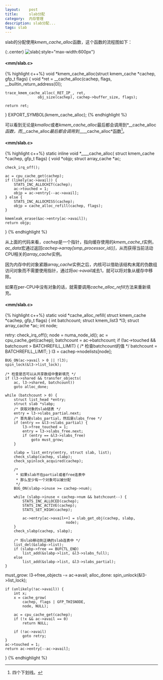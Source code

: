 ```yaml
---
layout:    post
title:     slab分配
category:  内存管理
description: slab分配...
tags: slab
---
```

slab的分配使用*kmem_cache_alloc*函数，这个函数的流程图如下：

{:.center}
![slab](/linux-kernel-architecture/images/slab_alloc.png){:style="max-width:600px"}

#### <mm/slab.c> ####

{% highlight c++%}
void *kmem_cache_alloc(struct kmem_cache *cachep, gfp_t flags)
{
    void *ret = __cache_alloc(cachep, flags, __builtin_return_address(0));

    trace_kmem_cache_alloc(_RET_IP_, ret,
                   obj_size(cachep), cachep->buffer_size, flags);

    return ret;
}
EXPORT_SYMBOL(kmem_cache_alloc);
{% endhighlight %}

可以看到无论是*kmalloc*或者*kmem_cache_alloc*最后都会调用到*\_\_cache_alloc*函数，而*\_\_cache_alloc*最后都会调用到*____cache_alloc*函数[^1]。

[^1]: 四个下划线。

#### <mm/slab.c> ####

{% highlight c++%}
static inline void *____cache_alloc(
    struct kmem_cache *cachep, gfp_t flags)
{
    void *objp;
    struct array_cache *ac;

    check_irq_off();

    ac = cpu_cache_get(cachep);
    if (likely(ac->avail)) {
        STATS_INC_ALLOCHIT(cachep);
        ac->touched = 1;
        objp = ac->entry[--ac->avail];
    } else {
        STATS_INC_ALLOCMISS(cachep);
        objp = cache_alloc_refill(cachep, flags);
    }

    kmemleak_erase(&ac->entry[ac->avail]);
    return objp;
}
{% endhighlight %}

从上面的代码来看，*cachep*是一个指针，指向缓存使用的*kmem_cache_t*实例，*ac_data*宏通过返回*cachep->array[smp_processor_id()]*，从而获得当前活动CPU相关的*array_cache*实例。

因为内存中的对象紧跟*array_cache*实例之后，内核可以借助该结构末尾的伪数组访问对象而不需要使用指针，通过将*ac->avail*减去1，就可以将对象从缓存中移除。

如果在per-CPU中没有对象的话，就需要调用*cache_alloc_refill*方法来重新填充。

#### <mm/slab.c> ####

{% highlight c++%}
static void *cache_alloc_refill(
struct kmem_cache *cachep, gfp_t flags)
{
    int batchcount;
    struct kmem_list3 *l3;
    struct array_cache *ac;
    int node;

retry:
    check_irq_off();
    node = numa_node_id();
    ac = cpu_cache_get(cachep);
    batchcount = ac->batchcount;
    if (!ac->touched && batchcount > BATCHREFILL_LIMIT) {
        /* 检查batchcount的值 */
        batchcount = BATCHREFILL_LIMIT;
    }
    l3 = cachep->nodelists[node];

    BUG_ON(ac->avail > 0 || !l3);
    spin_lock(&l3->list_lock);

    /* 检查是否可以从共享数组中重新填充 */
    if (l3->shared && transfer_objects(
        ac, l3->shared, batchcount))
        goto alloc_done;

    while (batchcount > 0) {
        struct list_head *entry;
        struct slab *slabp;
        /* 获取对象的slab链表 */
        entry = l3->slabs_partial.next;
        /* 首先是slabs_partial，然后是slabs_free */
        if (entry == &l3->slabs_partial) {
            l3->free_touched = 1;
            entry = l3->slabs_free.next;
            if (entry == &l3->slabs_free)
                goto must_grow;
        }

        slabp = list_entry(entry, struct slab, list);
        check_slabp(cachep, slabp);
        check_spinlock_acquired(cachep);

        /*
         * 如果slab不在partial或者free连表中
         * 那么至少有一个对象可以被分配
         */
        BUG_ON(slabp->inuse >= cachep->num);

        while (slabp->inuse < cachep->num && batchcount--) {
            STATS_INC_ALLOCED(cachep);
            STATS_INC_ACTIVE(cachep);
            STATS_SET_HIGH(cachep);

            ac->entry[ac->avail++] = slab_get_obj(cachep, slabp,
                                node);
        }
        check_slabp(cachep, slabp);

        /* 将slab移动到正确的slab连表中 */
        list_del(&slabp->list);
        if (slabp->free == BUFCTL_END)
            list_add(&slabp->list, &l3->slabs_full);
        else
            list_add(&slabp->list, &l3->slabs_partial);
    }

must_grow:
    l3->free_objects -= ac->avail;
alloc_done:
    spin_unlock(&l3->list_lock);

    if (unlikely(!ac->avail)) {
        int x;
        x = cache_grow(
            cachep, flags | GFP_THISNODE,
            node, NULL);

        ac = cpu_cache_get(cachep);
        if (!x && ac->avail == 0)
            return NULL;

        if (!ac->avail)
            goto retry;
    }
    ac->touched = 1;
    return ac->entry[--ac->avail];
}
{% endhighlight %}